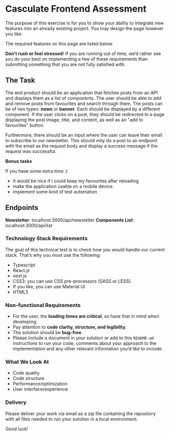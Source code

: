 # Casculate Frontend Assessment

The purpose of this exercise is for you to show your ability to integrate new features into an already existing project. You may design the page however you like.

The required features on this page are listed below.

**Don’t rush or feel stressed**! If you are running out of time, we’d rather see you do your best on implementing a few of these requirements than submitting something that you are not fully satisfied with.

## The Task

The end product should be an application that fetches posts from an API and displays them as a list of components. The user should be able to add and remove posts from favourites and search through them. The posts can be of two types: **news** or **banner**. Each should be displayed by a different component. If the user clicks on a post, they should be redirected to a page displaying the post image, title, and content, as well as an "add to favourites" button. 

Furthermore, there should be an input where the user can leave their email to subscribe to our newsletter. This should only do a post to an endpoint with the email as the request body and display a success message if the request was successful.

**Bonus tasks**

If you have some extra time :)
* It would be nice if I could keep my favourites after reloading 
* make the application usable on a mobile device. 
* implement some kind of test automation

## Endpoints
**Newsletter**: localhost:3000/api/newsletter
**Components List**: localhost:3000/api/list

### Technology Stack Requirements

The goal of this technical test is to check how you would handle our current stack. That’s why you must use the following:

- Typescript
- React.js
- next.js
- CSS3: you can use CSS pre-processors (SASS or LESS).
- If you like, you can use Material UI
- HTML5

### Non-functional Requirements

- For the user, the **loading times are critical**, so have that in mind when developing.
- Pay attention to **code clarity, structure, and legibility**.
- The solution should be **bug-free**.
- Please include a document in your solution or add to this `README.md` instructions to run your code, comments about your approach to the implementation and any other relevant information you’d like to include.

### What We Look At

- Code quality
- Code structure
- Performance/optimization
- User interface/experience

### Delivery

Please deliver your work via email as a zip file containing the repository with all files needed to run your solution in a local environment.

Good luck!
